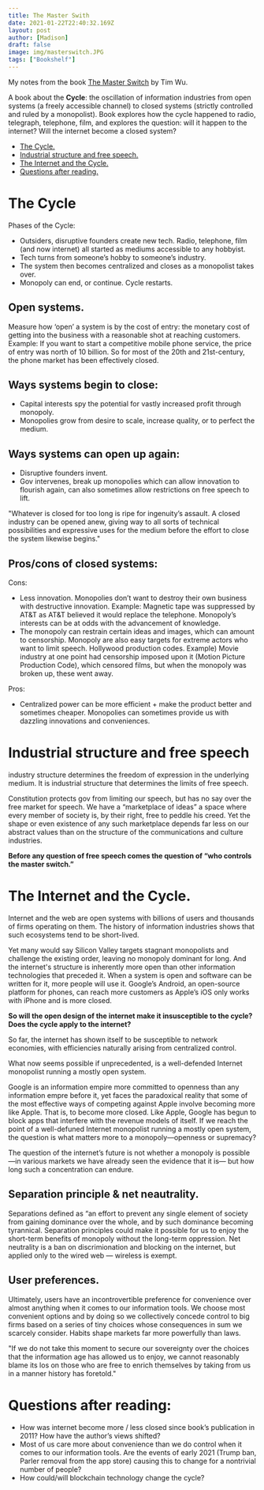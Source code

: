 ```yaml
---
title: The Master Swith
date: 2021-01-22T22:40:32.169Z
layout: post
author: [Madison]
draft: false
image: img/masterswitch.JPG
tags: ["Bookshelf"]
--- 
```


My notes from the book [The Master Switch](https://amzn.to/3p7GUs3) by Tim Wu.
 
A book about the **Cycle**: the oscillation of information industries from open systems (a freely accessible channel) to closed systems (strictly controlled and ruled by a monopolist). Book explores how the cycle happened to radio, telegraph, telephone, film, and explores the question: will it happen to the internet? Will the internet become a closed system?
 
* [The Cycle.](#cycle)
* [Industrial structure and free speech.](#freespeech)
* [The Internet and the Cycle.](#internet)
* [Questions after reading.](#questions)

# The Cycle <a name="cycle"></a>

Phases of the Cycle: 
- Outsiders, disruptive founders create new tech. Radio, telephone, film (and now internet) all started as mediums accessible to any hobbyist. 
- Tech turns from someone’s hobby to someone’s industry. 
- The system then becomes centralized and closes as a monopolist takes over.
- Monopoly can end, or continue. Cycle restarts.

## Open systems.
Measure how ‘open’ a system is by the cost of entry: the monetary cost of getting into the business with a reasonable shot at reaching customers. Example: If you want to start a competitive mobile phone service, the price of entry was north of 10 billion. So for most of the 20th and 21st-century, the phone market has been effectively closed. 

## Ways systems begin to close:
- Capital interests spy the potential for vastly increased profit through monopoly. 
- Monopolies grow from desire to scale, increase quality, or to perfect the medium. 
 
## Ways systems can open up again:
- Disruptive founders invent.
- Gov intervenes, break up monopolies which can allow innovation to flourish again, can also sometimes allow restrictions on free speech to lift.

"Whatever is closed for too long is ripe for ingenuity’s assault. A closed industry can be opened anew, giving way to all sorts of technical possibilities and expressive uses for the medium before the effort to close the system likewise begins."

## Pros/cons of closed systems:
Cons:
- Less innovation. Monopolies don’t want to destroy their own business with destructive innovation. Example: Magnetic tape was suppressed by AT&T as AT&T believed it would replace the telephone. Monopoly’s interests can be at odds with the advancement of knowledge. 
- The monopoly can restrain certain ideas and images, which can amount to censorship. Monopoly are also easy targets for extreme actors who want to limit speech. Hollywood production codes. Example) Movie industry at one point had censorship imposed upon it (Motion Picture Production Code), which censored films, but when the monopoly was broken up, these went away.

Pros: 
- Centralized power can be more efficient + make the product better and sometimes cheaper. Monopolies can sometimes provide us with dazzling innovations and conveniences.

# Industrial structure and free speech <a name="freespeech"></a>

industry structure determines the freedom of expression in the underlying medium. It is industrial structure that determines the limits of free speech. 

Constitution protects gov from limiting our speech, but has no say over the free market for speech. We have a “marketplace of ideas” a space where every member of society is, by their right, free to peddle his creed. Yet the shape or even existence of any such marketplace depends far less on our abstract values than on the structure of the communications and culture industries.

**Before any question of free speech comes the question of “who controls the master switch.”**

# The Internet and the Cycle. <a name="internet"></a>

Internet and the web are open systems with billions of users and thousands of firms operating on them. The history of information industries shows that such ecosystems tend to be short-lived.

Yet many would say Silicon Valley targets stagnant monopolists and challenge the existing order, leaving no monopoly dominant for long. And the internet's structure is inherently more open than other information technologies that preceded it. When a system is open and software can be written for it, more people will use it. Google’s Android, an open-source platform for phones, can reach more customers as Apple’s iOS only works with iPhone and is more closed.
 
**So will the open design of the internet make it insusceptible to the cycle? Does the cycle apply to the internet?**

So far, the internet has shown itself to be susceptible to network economies, with efficiencies naturally arising from centralized control. 

What now seems possible if unprecedented, is a well-defended Internet monopolist running a mostly open system. 

Google is an information empire more committed to openness than any information empre before it, yet faces the paradoxical reality that some of the most effective ways of competing against Apple involve becoming more like Apple. That is, to become more closed. Like Apple, Google has begun to block apps that interfere with the revenue models of itself.  If we reach the point of a well-defuned Internet monopolist running a mostly open system, the question is what matters more to a monopoly—openness or supremacy? 

The question of the internet’s future is not whether a monopoly is possible—in various markets we have already seen the evidence that it is— but how long such a concentration can endure. 

## Separation principle & net neautrality.

Separations defined as “an effort to prevent any single element of society from gaining dominance over the whole, and by such dominance becoming tyrannical. Separation principles could make it possible for us to enjoy the short-term benefits of monopoly without the long-term oppression. Net neutrality is a ban on discrimionation and blocking on the internet, but applied only to the wired web — wireless is exempt.

## User preferences. 

Ultimately, users have an incontrovertible preference for convenience over almost anything when it comes to our information tools. We choose most convenient options and by doing so we collectively concede control to big firms based on a series of tiny choices whose consequences in sum we scarcely consider. Habits shape markets far more powerfully than laws. 

"If we do not take this moment to secure our sovereignty over the choices that the information age has allowed us to enjoy, we cannot reasonably blame its los on those who are free to enrich themselves by taking from us in a manner history has foretold."

# Questions after reading: <a name="questions"></a>

- How was internet become more / less closed since book’s publication in 2011? How have the author’s views shifted? 
- Most of us care more about convenience than we do control when it comes to our information tools. Are the events of early 2021 (Trump ban, Parler removal from the app store) causing this to change for a nontrivial number of people?
- How could/will blockchain technology change the cycle?